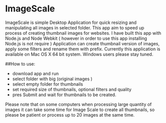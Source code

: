 # ImageScale


ImageScale is simple Desktop Application for quick resizing and manipulating all images in selected folder.
This app aim to speed up process of creating thumbnail images for websites.
I have built this app with Node.js and Node Webkit ( however in order to use this app installing Node.js is not require )
Application can create thumbnail version of images, apply some filters and rename them with prefix.
Currently this application is available on Mac OS X 64 bit system.
Windows users please stay tuned.

##How to use:
*   download app and run
*   select folder with big (original images )
*   select empty folder for thumbnails
*   set required size of thumbnails, optional filters and quality
*   pres Submit and wait for thumbnails to be created.


Please note that on some computers when processing large quantity of images it can take some time for Image Scale to create all thumbnails, so please be patient or process up to 20 images at the same time.
